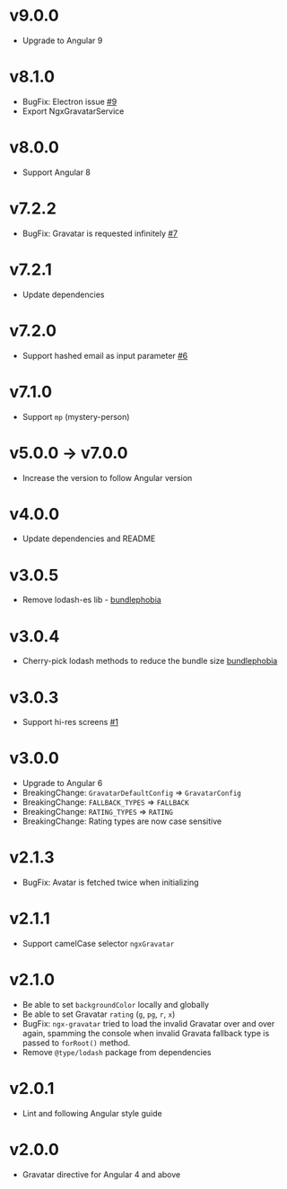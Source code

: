 # v9.0.0
* Upgrade to Angular 9

# v8.1.0
* BugFix: Electron issue [#9](https://github.com/t-ho/ngx-gravatar/issues/9)
* Export NgxGravatarService

# v8.0.0
* Support Angular 8

# v7.2.2
* BugFix: Gravatar is requested infinitely [#7](https://github.com/t-ho/ngx-gravatar/issues/7)

# v7.2.1
* Update dependencies

# v7.2.0
* Support hashed email as input parameter [#6](https://github.com/t-ho/ngx-gravatar/pull/6)

# v7.1.0
* Support `mp` (mystery-person)

# v5.0.0 -> v7.0.0
* Increase the version to follow Angular version

# v4.0.0
* Update dependencies and README

# v3.0.5
* Remove lodash-es lib - [bundlephobia](https://bundlephobia.com/result?p=ngx-gravatar@3.0.5) 

# v3.0.4
* Cherry-pick lodash methods to reduce the bundle size [bundlephobia](https://bundlephobia.com/result?p=ngx-gravatar@3.0.4) 

# v3.0.3
* Support hi-res screens [#1](https://github.com/t-ho/ngx-gravatar/issues/1)

# v3.0.0
* Upgrade to Angular 6
* BreakingChange: `GravatarDefaultConfig` => `GravatarConfig`
* BreakingChange: `FALLBACK_TYPES` => `FALLBACK`
* BreakingChange: `RATING_TYPES` => `RATING`
* BreakingChange: Rating types are now case sensitive

# v2.1.3
* BugFix: Avatar is fetched twice when initializing

# v2.1.1
* Support camelCase selector `ngxGravatar`

# v2.1.0
* Be able to set `backgroundColor` locally and globally
* Be able to set Gravatar `rating` (`g`, `pg`, `r`, `x`)
* BugFix: `ngx-gravatar` tried to load the invalid Gravatar over and over again, spamming the console when invalid Gravata fallback type is passed to `forRoot()` method.
* Remove `@type/lodash` package from dependencies

# v2.0.1
* Lint and following Angular style guide

# v2.0.0
* Gravatar directive for Angular 4 and above